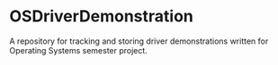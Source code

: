# OSDriverDemonstration
A repository for tracking and storing driver demonstrations written for Operating Systems semester project.
